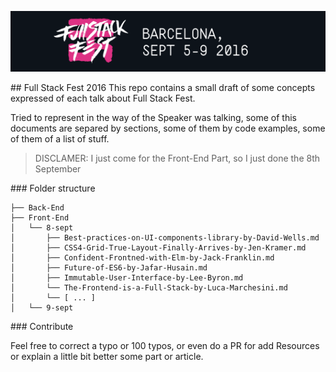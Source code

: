 ![](HeaderFullStackFest.png)

## Full Stack Fest 2016
This repo contains a small draft of some concepts expressed of each talk about Full Stack Fest.

Tried to represent in the way of the Speaker was talking, some of this documents are separed by sections, some of them by code examples, some of them of a list of stuff.

> DISCLAMER:
  I just come for the Front-End Part, so I just done the 8th September

### Folder structure

```
├── Back-End
├── Front-End
│   └── 8-sept
│       ├── Best-practices-on-UI-components-library-by-David-Wells.md
│       ├── CSS4-Grid-True-Layout-Finally-Arrives-by-Jen-Kramer.md
│       ├── Confident-Frontned-with-Elm-by-Jack-Franklin.md
│       ├── Future-of-ES6-by-Jafar-Husain.md
│       ├── Immutable-User-Interface-by-Lee-Byron.md
│       └── The-Frontend-is-a-Full-Stack-by-Luca-Marchesini.md
│       └── [ ... ]
│   └── 9-sept
```

### Contribute

Feel free to correct a typo or 100 typos, or even do a PR for add Resources
or explain a little bit better some part or article.
